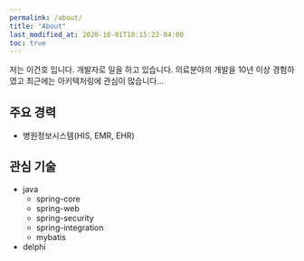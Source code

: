 ```yaml
---
permalink: /about/
title: "About"
last_modified_at: 2020-10-01T10:15:22-04:00
toc: true
---
```


저는 이건호 입니다. 개발자로 일을 하고 있습니다. 의료분야의 개발을 10년 이상 경험하였고 최근에는 아키텍처링에 관심이 많습니다...

## 주요 경력

* 병원정보시스템(HIS, EMR, EHR)

## 관심 기술

* java
  * spring-core
  * spring-web
  * spring-security
  * spring-integration
  * mybatis
* delphi